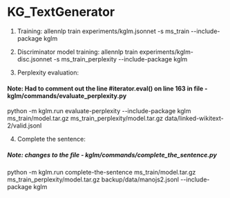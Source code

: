 # KG_TextGenerator
1. Training:
allennlp train experiments/kglm.jsonnet -s ms_train --include-package kglm

2. Discriminator model training:
allennlp train experiments/kglm-disc.jsonnet -s ms_train_perplexity --include-package kglm

3. Perplexity evaluation:
#### Note: Had to comment out the line #iterator.eval() on line 163 in file - kglm/commands/evaluate_perplexity.py

python -m kglm.run evaluate-perplexity --include-package kglm ms_train/model.tar.gz ms_train_perplexity/model.tar.gz data/linked-wikitext-2/valid.jsonl

4. Complete the sentence:
##### Note: changes to the file - kglm/commands/complete_the_sentence.py

python -m kglm.run complete-the-sentence ms_train/model.tar.gz ms_train_perplexity/model.tar.gz backup/data/manojs2.jsonl --include-package kglm
